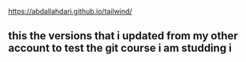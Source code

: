 https://abdallahdari.github.io/tailwind/
## this the versions that i updated from my other account to test the git course i am studding i
